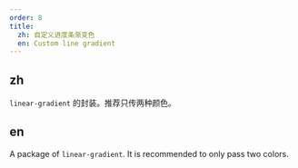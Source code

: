 ```yaml
---
order: 8
title:
  zh: 自定义进度条渐变色
  en: Custom line gradient
---
```


## zh

`linear-gradient` 的封装。推荐只传两种颜色。

## en

A package of `linear-gradient`. It is recommended to only pass two colors.
